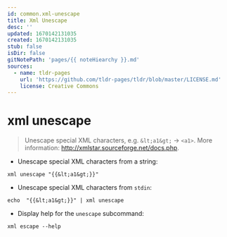 ```yaml
---
id: common.xml-unescape
title: Xml Unescape
desc: ''
updated: 1670142131035
created: 1670142131035
stub: false
isDir: false
gitNotePath: 'pages/{{ noteHiearchy }}.md'
sources:
  - name: tldr-pages
    url: 'https://github.com/tldr-pages/tldr/blob/master/LICENSE.md'
    license: Creative Commons
---
```

# xml unescape

> Unescape special XML characters, e.g. `&lt;a1&gt;` → `<a1>`.
> More information: <http://xmlstar.sourceforge.net/docs.php>.

- Unescape special XML characters from a string:

`xml unescape "{{&lt;a1&gt;}}"`

- Unescape special XML characters from `stdin`:

`echo  "{{&lt;a1&gt;}}" | xml unescape`

- Display help for the `unescape` subcommand:

`xml escape --help`


